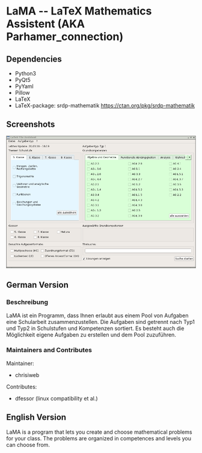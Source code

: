 # LaMA -- LaTeX Mathematics Assistent (AKA Parhamer_connection)
## Dependencies
- Python3
- PyQt5
- PyYaml
- Pillow
- LaTeX
- LaTeX-package: srdp-mathematik <https://ctan.org/pkg/srdp-mathematik>

## Screenshots
![LaTeX File Assistent](./artwork/program1.png)

## German Version
### Beschreibung

LaMA ist ein Programm, dass Ihnen erlaubt aus einem Pool von Aufgaben eine Schularbeit zusammenzustellen.
Die Aufgaben sind getrennt nach Typ1 und Typ2 in Schulstufen und Kompetenzen sortiert.
Es besteht auch die Möglichkeit eigene Aufgaben zu erstellen und dem Pool zuzuführen.


### Maintainers and Contributes
Maintainer:
- chrisiweb

Contributes:
- dfessor (linux compatibility et al.)

## English Version

LaMA is a program that lets you create and choose mathematical problems for your class.
The problems are organized in competences and levels you can choose from.

<!--
## To Do
- How to install
- What the project does
- Why the project is useful
- How users can get started with the project
- Where users can get help with your project
- Who maintains and contributes to the project
-->
